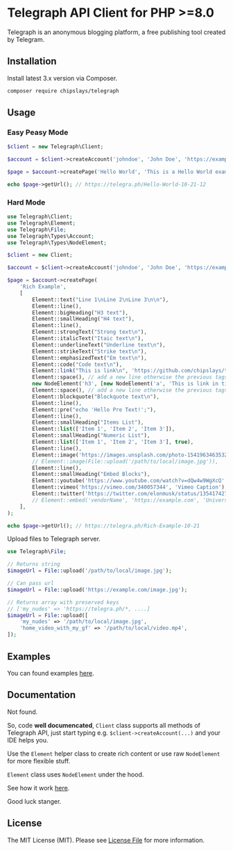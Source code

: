 # Telegraph API Client for PHP >=8.0

Telegraph is an anonymous blogging platform, a free publishing tool created by Telegram.

## Installation

Install latest 3.x version via Composer.

```bash
composer require chipslays/telegraph
```

## Usage

### Easy Peasy Mode

```php
$client = new Telegraph\Client;

$account = $client->createAccount('johndoe', 'John Doe', 'https://example.com');

$page = $account->createPage('Hello World', 'This is a Hello World example.');

echo $page->getUrl(); // https://telegra.ph/Hello-World-10-21-12
```

### Hard Mode

```php
use Telegraph\Client;
use Telegraph\Element;
use Telegraph\File;
use Telegraph\Types\Account;
use Telegraph\Types\NodeElement;

$client = new Client;

$account = $client->createAccount('johndoe', 'John Doe', 'https://example.com');

$page = $account->createPage(
    'Rich Example',
    [
        Element::text("Line 1\nLine 2\nLine 3\n\n"),
        Element::line(),
        Element::bigHeading("H3 text"),
        Element::smallHeading("H4 text"),
        Element::line(),
        Element::strongText("Strong text\n"),
        Element::italicText("Itaic text\n"),
        Element::underlineText("Underline text\n"),
        Element::strikeText("Strike text\n"),
        Element::emphasizedText("Em text\n"),
        Element::code("Code text\n"),
        Element::link("This is link\n", 'https://github.com/chipslays/telegraph'),
        Element::space(), // add a new line otherwise the previous tags will be in heading
        new NodeElement('h3', [new NodeElement('a', 'This is link in title, wow!', ['href' => '#'])]),
        Element::space(), // add a new line otherwise the previous tags will be in blockquote
        Element::blockquote("Blockquote text\n"),
        Element::line(),
        Element::pre("echo 'Hello Pre Text!';"),
        Element::line(),
        Element::smallHeading("Items List"),
        Element::list(['Item 1', 'Item 2', 'Item 3']),
        Element::smallHeading("Numeric List"),
        Element::list(['Item 1', 'Item 2', 'Item 3'], true),
        Element::line(),
        Element::image('https://images.unsplash.com/photo-1541963463532-d68292c34b19?ixlib=rb-4.0.3&ixid=MnwxMjA3fDB8MHxleHBsb3JlLWZlZWR8Mnx8fGVufDB8fHx8&w=1000&q=80', 'Image Caption'),
        // Element::image(File::upload('/path/to/local/image.jpg')),
        Element::line(),
        Element::smallHeading("Embed Blocks"),
        Element::youtube('https://www.youtube.com/watch?v=dQw4w9WgXcQ', 'Youtube Caption'),
        Element::vimeo('https://vimeo.com/340057344', 'Vimeo Caption'),
        Element::twitter('https://twitter.com/elonmusk/status/1354174279894642703', 'GAMESTONK!!1!1'),
        // Element::embed('vendorName', 'https://example.com', 'Universal method for embed.'),
    ],
);

echo $page->getUrl(); // https://telegra.ph/Rich-Example-10-21
```

Upload files to Telegraph server.

```php
use Telegraph\File;

// Returns string
$imageUrl = File::upload('/path/to/local/image.jpg');

// Can pass url
$imageUrl = File::upload('https://example.com/image.jpg');

// Returns array with preserved keys
// ['my_nudes' => 'https://telegra.ph/*, ....]
$imageUrl = File::upload([
    'my_nudes' => '/path/to/local/image.jpg',
    'home_video_with_my_gf' => '/path/to/local/video.mp4',
]);
```

## Examples

You can found examples [here](/examples).

## Documentation

Not found.

So, code **well documencated**, `Client` class supports all methods of Telegraph API, just start typing e.g. `$client->createAccount(...)` and your IDE helps you.

Use the `Element` helper class to create rich content or use raw `NodeElement` for more flexible stuff.

`Element` class uses `NodeElement` under the hood. 

See how it work [here](/src/Element.php).

Good luck stanger.

## License

The MIT License (MIT). Please see [License File](/LICENSE.md) for more information.
